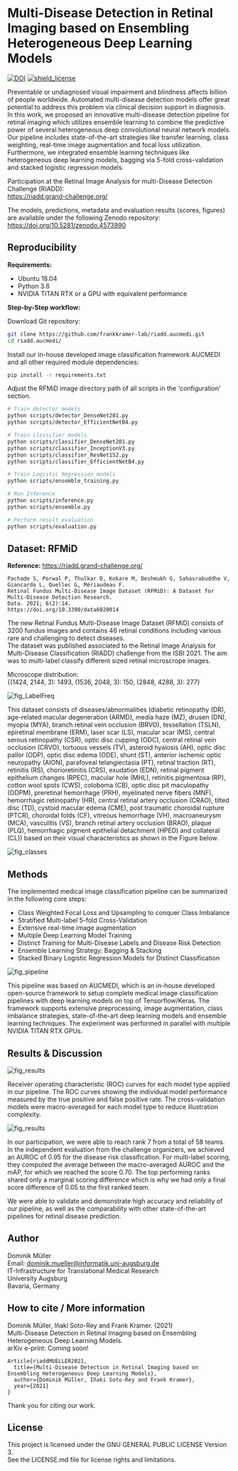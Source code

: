 # Multi-Disease Detection in Retinal Imaging based on Ensembling Heterogeneous Deep Learning Models

[![DOI](https://zenodo.org/badge/DOI/10.5281/zenodo.4573990.svg)](https://doi.org/10.5281/zenodo.4573990)
[![shield_license](https://img.shields.io/github/license/frankkramer-lab/riadd.aucmedi)](https://www.gnu.org/licenses/gpl-3.0.en.html)

Preventable or undiagnosed visual impairment and blindness affects billion of people worldwide. Automated multi-disease detection models offer great potential to address this problem via clinical decision support in diagnosis. In this work, we proposed an innovative multi-disease detection pipeline for retinal imaging which utilizes ensemble learning to combine the predictive power of several heterogeneous deep convolutional neural network models. Our pipeline includes state-of-the-art strategies like transfer learning, class weighting, real-time image augmentation and focal loss utilization. Furthermore, we integrated ensemble learning techniques like heterogeneous deep learning models, bagging via 5-fold cross-validation and stacked logistic regression models.

Participation at the Retinal Image Analysis for multi-Disease Detection Challenge (RIADD):  
https://riadd.grand-challenge.org/

The models, predictions, metadata and evaluation results (scores, figures) are available under the following Zenodo repository:  
https://doi.org/10.5281/zenodo.4573990

## Reproducibility

**Requirements:**
- Ubuntu 18.04
- Python 3.6
- NVIDIA TITAN RTX or a GPU with equivalent performance

**Step-by-Step workflow:**  

Download Git repository:
```sh
git clone https://github.com/frankkramer-lab/riadd.aucmedi.git
cd riadd.aucmedi/
```

Install our in-house developed image classification framework AUCMEDI and all other required module dependencies:
```sh
pip install -r requirements.txt
```

Adjust the RFMiD image directory path of all scripts in the 'configuration' section.

```sh
# Train detector models
python scripts/detector_DenseNet201.py
python scripts/detector_EfficientNetB4.py

# Train classifier models
python scripts/classifier_DenseNet201.py
python scripts/classifier_InceptionV3.py
python scripts/classifier_ResNet152.py
python scripts/classifier_EfficientNetB4.py

# Train Logistic Regression models
python scripts/ensemble_training.py

# Run Inference
python scripts/inference.py
python scripts/ensemble.py

# Perform result evaluation
python scripts/evaluation.py
```

## Dataset: RFMiD

**Reference:**
https://riadd.grand-challenge.org/

    Pachade S, Porwal P, Thulkar D, Kokare M, Deshmukh G, Sahasrabuddhe V, Giancardo L, Quellec G, Mériaudeau F.
    Retinal Fundus Multi-Disease Image Dataset (RFMiD): A Dataset for Multi-Disease Detection Research.
    Data. 2021; 6(2):14.
    https://doi.org/10.3390/data6020014

The new Retinal Fundus Multi-Disease Image Dataset (RFMiD) consists of 3200 fundus images and contains 46 retinal conditions including various rare and challenging to detect diseases.  
The dataset was published associated to the Retinal Image Analysis for Multi-Disease Classification (RIADD) challenge from the ISBI 2021. The aim was to multi-label classify different sized retinal microscrope images.

Microscope distribution:  
{(1424, 2144, 3): 1493, (1536, 2048, 3): 150, (2848, 4288, 3): 277}

![fig_LabelFreq](docs/label_freq.png)

This dataset consists of diseases/abnormalities (diabetic retinopathy (DR), age-related macular degeneration (ARMD), media haze (MZ), drusen (DN), myopia (MYA), branch retinal vein occlusion (BRVO), tessellation (TSLN), epiretinal membrane (ERM), laser scar (LS), macular scar (MS), central serous retinopathy (CSR), optic disc cupping (ODC), central retinal vein occlusion (CRVO), tortuous vessels (TV), asteroid hyalosis (AH), optic disc pallor (ODP), optic disc edema (ODE), shunt (ST), anterior ischemic optic neuropathy (AION), parafoveal telangiectasia (PT), retinal traction (RT), retinitis (RS), chorioretinitis (CRS), exudation (EDN), retinal pigment epithelium changes (RPEC), macular hole (MHL), retinitis pigmentosa (RP), cotton wool spots (CWS), coloboma (CB), optic disc pit maculopathy (ODPM), preretinal hemorrhage (PRH), myelinated nerve fibers (MNF), hemorrhagic retinopathy (HR), central retinal artery occlusion (CRAO), tilted disc (TD), cystoid macular edema (CME), post traumatic choroidal rupture (PTCR), choroidal folds (CF), vitreous hemorrhage (VH), macroaneurysm (MCA), vasculitis (VS), branch retinal artery occlusion (BRAO), plaque (PLQ), hemorrhagic pigment epithelial detachment (HPED) and collateral (CL)) based on their visual characteristics as shown in the Figure below.

![fig_classes](docs/All_disease_image_ahICpUG.png)

## Methods

The implemented medical image classification pipeline can be summarized in the following core steps:
- Class Weighted Focal Loss and Upsampling to conquer Class Imbalance
- Stratified Multi-label 5-fold Cross-Validation
- Extensive real-time image augmentation
- Multiple Deep Learning Model Training
- Distinct Training for Multi-Disease Labels and Disease Risk Detection
- Ensemble Learning Strategy: Bagging & Stacking
- Stacked Binary Logistic Regression Models for Distinct Classification

![fig_pipeline](docs/RIADD_aucmedi.png)

This pipeline was based on AUCMEDI, which is an in-house developed open-source framework to setup complete medical image classification pipelines with deep learning models on top of Tensorflow/Keras⁠. The framework supports extensive preprocessing, image augmentation, class imbalance strategies, state-of-the-art deep learning models and ensemble learning techniques. The experiment was performed in parallel with multiple NVIDIA TITAN RTX GPUs.

## Results & Discussion

![fig_results](docs/plot.ROC.png)

Receiver operating characteristic (ROC) curves for each model type applied in our pipeline. The ROC curves showing
the individual model performance measured by the true positive and false positive rate. The cross-validation models were
macro-averaged for each model type to reduce illustration complexity.

![fig_results](docs/plot.ROC.cv_macroavg.png)

In our participation, we were able to reach rank 7 from a total of 58 teams. In the independent evaluation from the challenge organizers, we achieved an AUROC of 0.95 for the disease risk classification. For multi-label scoring, they computed the average between the macro-averaged AUROC and the mAP, for which we reached the score 0.70. The top performing ranks shared only a marginal scoring difference which is why we had only a final score difference of 0.05 to the first ranked team.

We were able to validate and demonstrate high accuracy and reliability of our pipeline, as well as the comparability with other state-of-the-art pipelines for retinal disease prediction.

## Author

Dominik Müller  
Email: dominik.mueller@informatik.uni-augsburg.de  
IT-Infrastructure for Translational Medical Research  
University Augsburg  
Bavaria, Germany

## How to cite / More information

Dominik Müller, Iñaki Soto-Rey and Frank Kramer. (2021)   
Multi-Disease Detection in Retinal Imaging based on Ensembling Heterogeneous Deep Learning Models.  
arXiv e-print: Coming soon!

```
Article{riaddMUELLER2021,
  title={Multi-Disease Detection in Retinal Imaging based on Ensembling Heterogeneous Deep Learning Models},
  author={Dominik Müller, Iñaki Soto-Rey and Frank Kramer},
  year={2021}
}
```

Thank you for citing our work.

## License

This project is licensed under the GNU GENERAL PUBLIC LICENSE Version 3.  
See the LICENSE.md file for license rights and limitations.
